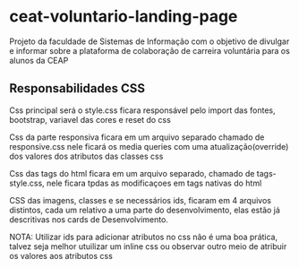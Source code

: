 # ceat-voluntario-landing-page
Projeto da faculdade de Sistemas de Informação com o objetivo de divulgar e informar sobre a plataforma de colaboração de carreira voluntária para os alunos da CEAP

## Responsabilidades CSS
Css principal será o style.css ficara responsável pelo import das fontes, bootstrap, variavel das cores e reset do css

Css da parte responsiva ficara em um arquivo separado chamado de responsive.css
nele ficará os media queries com uma atualização(override) dos valores dos atributos das classes css

Css das tags do html ficara em um arquivo separado, chamado de tags-style.css, nele ficara tpdas as modificaçoes em tags nativas do html

CSS das imagens, classes e se necessários ids, ficaram em 4 arquivos distintos, cada um relativo a uma parte do desenvolvimento, elas estão já descritivas nos cards de Desenvolvimento.

NOTA: Utilizar ids para adicionar atributos no css não é uma boa prática, talvez seja melhor utuilizar um inline css ou observar outro meio de atribuir os valores aos atributos css